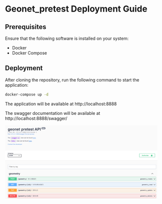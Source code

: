 Geonet_pretest Deployment Guide
===============================

Prerequisites
-------------

Ensure that the following software is installed on your system:

* Docker
* Docker Compose

Deployment
------------

After cloning the repository, run the following command to start the application:

```bash
docker-compose up -d
```

The application will be available at http://localhost:8888

The swagger documentation will be available at http://localhost:8888/swagger/

![Swagger](./swagger.png)
